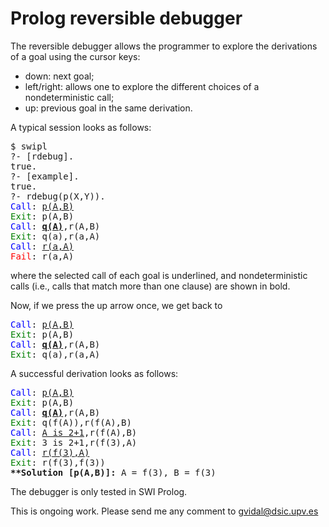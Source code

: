 # Prolog reversible debugger

The reversible debugger allows the programmer to explore the derivations of a goal using the cursor keys:

* down: next goal;
* left/right: allows one to explore the different choices of a nondeterministic call;
* up: previous goal in the same derivation.

A typical session looks as follows:

<div>
<pre>
$ swipl
?- [rdebug].
true.
?- [example].
true.
?- rdebug(p(X,Y)).
<span style="color:blue">Call</span>: <u>p(A,B)</u>
<span style="color:green">Exit</span>: p(A,B)
<span style="color:blue">Call</span>: <u><b>q(A)</b></u>,r(A,B)
<span style="color:green">Exit</span>: q(a),r(a,A)
<span style="color:blue">Call</span>: <u>r(a,A)</u>
<span style="color:red">Fail</span>: r(a,A)
</pre>
</div>
where the selected call of each goal is underlined, and nondeterministic calls (i.e., calls that match more than one clause) are shown in bold.

Now, if we press the up arrow once, we get back to

<div>
<pre>
<span style="color:blue">Call</span>: <u>p(A,B)</u>
<span style="color:green">Exit</span>: p(A,B)
<span style="color:blue">Call</span>: <u><b>q(A)</b></u>,r(A,B)
<span style="color:green">Exit</span>: q(a),r(a,A)
</pre>
</div>

A successful derivation looks as follows:
<div>
<pre>
<span style="color:blue">Call</span>: <u>p(A,B)</u>
<span style="color:green">Exit</span>: p(A,B)
<span style="color:blue">Call</span>: <u><b>q(A)</b></u>,r(A,B)
<span style="color:green">Exit</span>: q(f(A)),r(f(A),B)
<span style="color:blue">Call</span>: <u>A is 2+1</u>,r(f(A),B)
<span style="color:green">Exit</span>: 3 is 2+1,r(f(3),A)
<span style="color:blue">Call</span>: <u>r(f(3),A)</u>
<span style="color:green">Exit</span>: r(f(3),f(3))
<b>**Solution [p(A,B)]:</b> A = f(3), B = f(3)
</pre>
</div>

The debugger is only tested in SWI Prolog.

This is ongoing work. Please send me any comment to <gvidal@dsic.upv.es>